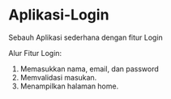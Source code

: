# Aplikasi-Login
Sebauh Aplikasi sederhana dengan fitur Login

Alur Fitur Login:
1. Memasukkan nama, email, dan password
2. Memvalidasi masukan.
3. Menampilkan halaman home.
